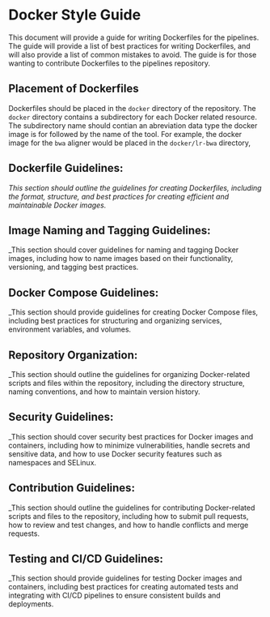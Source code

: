 # Docker Style Guide
This document will provide a guide for writing Dockerfiles for the pipelines.  
The guide will provide a list of best practices for writing Dockerfiles, and will also 
provide a list of common mistakes to avoid. The guide is for those wanting to contribute
Dockerfiles to the pipelines repository.


## Placement of Dockerfiles
Dockerfiles should be placed in the `docker` directory of the repository. The `docker` directory
contains a subdirectory for each Docker related resource. The subdirectory name should 
contian an abreviation data type the docker image is for followed by the name of the tool.
For example, the docker image for the `bwa` aligner would be placed in the `docker/lr-bwa` directory, 

## Dockerfile Guidelines: 
_This section should outline the guidelines for creating Dockerfiles, including the format, structure, and best practices for creating efficient and maintainable Docker images._



## Image Naming and Tagging Guidelines: 
_This section should cover guidelines for naming and tagging Docker images, including how to name images based on their functionality, versioning, and tagging best practices.

## Docker Compose Guidelines: 
_This section should provide guidelines for creating Docker Compose files, including best practices for structuring and organizing services, environment variables, and volumes.

## Repository Organization: 
_This section should outline the guidelines for organizing Docker-related scripts and files within the repository, including the directory structure, naming conventions, and how to maintain version history.

## Security Guidelines: 
_This section should cover security best practices for Docker images and containers, including how to minimize vulnerabilities, handle secrets and sensitive data, and how to use Docker security features such as namespaces and SELinux.

## Contribution Guidelines: 
_This section should outline the guidelines for contributing Docker-related scripts and files to the repository, including how to submit pull requests, how to review and test changes, and how to handle conflicts and merge requests.

## Testing and CI/CD Guidelines: 
_This section should provide guidelines for testing Docker images and containers, including best practices for creating automated tests and integrating with CI/CD pipelines to ensure consistent builds and deployments.
